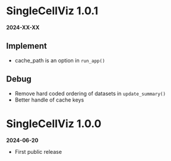 
# SingleCellViz 1.0.1 

**2024-XX-XX**

## Implement 
* cache_path is an option in `run_app()`

## Debug 
* Remove hard coded ordering of datasets in `update_summary()`
* Better handle of cache keys

# SingleCellViz 1.0.0 

**2024-06-20**

* First public release
